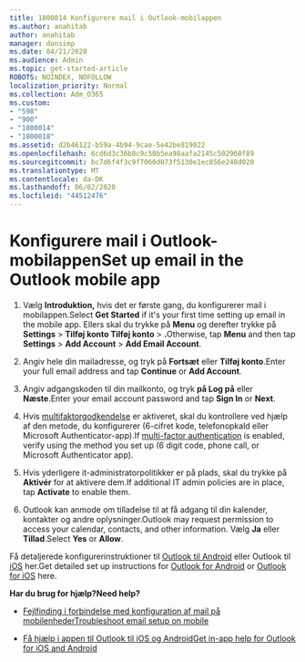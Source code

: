 ```yaml
---
title: 1800014 Konfigurere mail i Outlook-mobilappen
ms.author: anahitab
author: anahitab
manager: dansimp
ms.date: 04/21/2020
ms.audience: Admin
ms.topic: get-started-article
ROBOTS: NOINDEX, NOFOLLOW
localization_priority: Normal
ms.collection: Adm_O365
ms.custom:
- "598"
- "900"
- "1800014"
- "1800018"
ms.assetid: d2b46122-b59a-4b94-9cae-5e42be819022
ms.openlocfilehash: 6cd6d3c36b8c9c50b5ea98aafa2145c502960f89
ms.sourcegitcommit: bc7d6f4f3c9f7060d073f5130e1ec856e248d020
ms.translationtype: MT
ms.contentlocale: da-DK
ms.lasthandoff: 06/02/2020
ms.locfileid: "44512476"
---
```

# <a name="set-up-email-in-the-outlook-mobile-app"></a><span data-ttu-id="82f2d-102">Konfigurere mail i Outlook-mobilappen</span><span class="sxs-lookup"><span data-stu-id="82f2d-102">Set up email in the Outlook mobile app</span></span>

1. <span data-ttu-id="82f2d-103">Vælg **Introduktion,** hvis det er første gang, du konfigurerer mail i mobilappen.</span><span class="sxs-lookup"><span data-stu-id="82f2d-103">Select **Get Started** if it's your first time setting up email in the mobile app.</span></span> <span data-ttu-id="82f2d-104">Ellers skal du trykke på **Menu** og derefter trykke på **Settings** \> **Tilføj konto Tilføj konto** \> **.**</span><span class="sxs-lookup"><span data-stu-id="82f2d-104">Otherwise, tap **Menu** and then tap **Settings** \> **Add Account** \> **Add Email Account**.</span></span>

2. <span data-ttu-id="82f2d-105">Angiv hele din mailadresse, og tryk på **Fortsæt** eller **Tilføj konto**.</span><span class="sxs-lookup"><span data-stu-id="82f2d-105">Enter your full email address and tap **Continue** or **Add Account**.</span></span>

3. <span data-ttu-id="82f2d-106">Angiv adgangskoden til din mailkonto, og tryk **på Log på** eller **Næste**.</span><span class="sxs-lookup"><span data-stu-id="82f2d-106">Enter your email account password and tap **Sign In** or **Next**.</span></span>

4. <span data-ttu-id="82f2d-107">Hvis [multifaktorgodkendelse](https://docs.microsoft.com/microsoft-365/admin/security-and-compliance/set-up-multi-factor-authentication) er aktiveret, skal du kontrollere ved hjælp af den metode, du konfigurerer (6-cifret kode, telefonopkald eller Microsoft Authenticator-app).</span><span class="sxs-lookup"><span data-stu-id="82f2d-107">If [multi-factor authentication](https://docs.microsoft.com/microsoft-365/admin/security-and-compliance/set-up-multi-factor-authentication) is enabled, verify using the method you set up (6 digit code, phone call, or Microsoft Authenticator app).</span></span>

5. <span data-ttu-id="82f2d-108">Hvis yderligere it-administratorpolitikker er på plads, skal du trykke på **Aktivér** for at aktivere dem.</span><span class="sxs-lookup"><span data-stu-id="82f2d-108">If additional IT admin policies are in place, tap **Activate** to enable them.</span></span>

6. <span data-ttu-id="82f2d-109">Outlook kan anmode om tilladelse til at få adgang til din kalender, kontakter og andre oplysninger.</span><span class="sxs-lookup"><span data-stu-id="82f2d-109">Outlook may request permission to access your calendar, contacts, and other information.</span></span> <span data-ttu-id="82f2d-110">Vælg **Ja** eller **Tillad**.</span><span class="sxs-lookup"><span data-stu-id="82f2d-110">Select **Yes** or **Allow**.</span></span>

<span data-ttu-id="82f2d-111">Få detaljerede konfigurerinstruktioner til [Outlook til Android](https://support.office.com/article/886db551-8dfa-4fd5-b835-f8e532091872.aspx) eller Outlook til [iOS](https://support.office.com/article/b2de2161-cc1d-49ef-9ef9-81acd1c8e234.aspx) her.</span><span class="sxs-lookup"><span data-stu-id="82f2d-111">Get detailed set up instructions for [Outlook for Android](https://support.office.com/article/886db551-8dfa-4fd5-b835-f8e532091872.aspx) or [Outlook for iOS](https://support.office.com/article/b2de2161-cc1d-49ef-9ef9-81acd1c8e234.aspx) here.</span></span>
  
 <span data-ttu-id="82f2d-112">**Har du brug for hjælp?**</span><span class="sxs-lookup"><span data-stu-id="82f2d-112">**Need help?**</span></span>
  
- [<span data-ttu-id="82f2d-113">Fejlfinding i forbindelse med konfiguration af mail på mobilenheder</span><span class="sxs-lookup"><span data-stu-id="82f2d-113">Troubleshoot email setup on mobile</span></span>](https://support.office.com/article/a264ef01-9c88-48fb-9285-7017e4f31f02.aspx)

- [<span data-ttu-id="82f2d-114">Få hjælp i appen til Outlook til iOS og Android</span><span class="sxs-lookup"><span data-stu-id="82f2d-114">Get in-app help for Outlook for iOS and Android</span></span>](https://support.office.com/article/218a22d1-9fa5-4889-b689-de1c63493243.aspx#ID0EAABAAA=Contact_Support)
